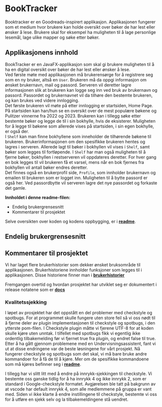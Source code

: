 # BookTracker

Booktracker er en Goodreads-inspirert applikasjon. Applikasjonen fungerer som et medium hvor brukere kan holde oversikt over bøker de har lest eller ønsker å lese. Brukere skal for eksempel ha muligheten til å lage personlige lesemål, lage ulike mapper og søke etter bøker.

## Applikasjonens innhold

BookTracker er en JavaFX-applikasjon som skal gi brukere muligheten til å ha en digital oversikt over bøker de har lest eller ønsker å lese. <br />
Ved første møte med applikasjonen må brukerensørge for å registrere seg som en ny bruker, altså en `User`. Brukeren må da oppgi informasjon om ønsket brukernavn, mail og passord. Serveren vil deretter lagre informasjonen slik at brukeren kan logge seg inn ved bruk av brukernavn og passord. Passordet og brukernavnet vil da tilhøre den bestemte brukeren, og kan brukes ved videre innlogging.<br />
Det første brukeren vil møte på etter innlogging er startsiden, Home Page. På startsiden kan han/hun se en oversikt over de mest populære bøkene og Pulitzer vinnerne fra 2022 og 2023. Brukeren kan i tillegg søke etter bestemte bøker og legge de til i sin bokhylle, hvis de eksisterer. Muligheten for å legge til bøkene som allerede vises på startsiden, i sin egen bokhylle, er også der. <br />
I `Shelf` kan man finne bokhyllene som inneholder de tilhørende bøkene til brukeren. Brukerinformasjonen om den spesifikke brukeren hentes og lagres i serveren.  Allerede lagt til bøker i bokhyllen vil vises i `Shelf`, samt bøker som legges til fortløpende. I `Shelf` har man også muligheten til å fjerne bøker, bokhyllen i restserveren vil oppdateres deretter. For hver gang en bok legges til vil brukeren få et varsel, mens når en bok fjernes fra bokhyllen vil antall bøker endres deretter. <br />
Det finnes også en brukerprofil side, `Profile`, som innholder brukernavn og emailen til brukeren som er logget inn. Muligheten til å bytte passord er også her. Ved passordbytte vil serveren lagre det nye passordet og forkaste det gamle. 

**Innholdet i denne readme-filen:**
- Endelig brukergrensesnitt 
- Kommentarer til prosjektet

Selve oversikten over koden og kodens oppbygging, er i **[readme](https://gitlab.stud.idi.ntnu.no/it1901/groups-2023/gr2323/gr2323/-/blob/master/readme.md)**. <br />

## Endelig brukergrensesnitt 

## Kommentarer til prosjektet
Vi har laget flere brukerhistorier som dekker ønsket bruksområde til applikasjonen. Brukerhistoriene innholder funksjoner som legges til i applikasjonen. Disse historiene finner man i **[brukerhistorier](https://gitlab.stud.idi.ntnu.no/it1901/groups-2023/gr2323/gr2323/-/blob/master/brukerhistorier.md)** 

Fremgangen overtid og hvordan prosjektet har utviklet seg er dokumentert i release notatene som er **[docs](https://gitlab.stud.idi.ntnu.no/it1901/groups-2023/gr2323/gr2323/-/tree/master/docs)**

### Kvalitetssjekking 
I løpet av prosjektet har det oppstått en del problemer med checkstyle og spotbugs. For at programmet skulle fungere uten store feil så vi oss nødt til å fjerne deler av plugin implementasjonen til checkstyle og spotbugs, i den ytterste pom-filen. I Checkstyle plugin måtte vi fjerene <encoding>UTF-8</encoding> for at koden skulle kjøre uten unntak. I tilfellet med spotbugs fikk vi egentlig ikke ordentlig tilbakemelding før vi fjernet <htmlOutput>true</htmlOutput> fra plugin, og endret <xmlOutput>false</xmlOutput> til <xmlOutput>true</xmlOutput>. Etter å ha gått gjennom problemene med en Undervisningsassistent, fant vi ut at disse endringene var de beste løsningene for vårt prosjekt. Nå fungerer checkstyle og spotbugs som det skal, vi må bare bruke andre kommandoer for å få de til å kjøre. Mer om de spesifikke kommandoene som må kjøres befinner seg i **[readme](https://gitlab.stud.idi.ntnu.no/it1901/groups-2023/gr2323/gr2323/-/blob/master/readme.md)**.

I tillegg har vi slitt litt med å endre på innrykk-sjekkingen til checkstyle. Vi bestemte oss ganske tidlig for å ha innrykk 4 og ikke innrykk 2, som er standard i Google-checkstyle formatet. Avgjørelsen ble tatt på bakgrunn av at vscode har default innrykk 4, som alle medlemmene på gruppa er vant med. Siden vi ikke klarte å endre instillingene til checkstyle, bestemte vi oss for å utføre en sjekk selv og la tilbakemeldingene stå uendret. 